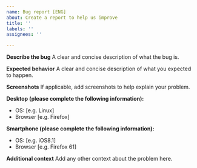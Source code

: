 ```yaml
---
name: Bug report [ENG]
about: Create a report to help us improve
title: ''
labels: ''
assignees: ''

---
```


**Describe the bug**
A clear and concise description of what the bug is.

**Expected behavior**
A clear and concise description of what you expected to happen.

**Screenshots**
If applicable, add screenshots to help explain your problem.

**Desktop (please complete the following information):**
 - OS: [e.g. Linux]
 - Browser [e.g. Firefox]

**Smartphone (please complete the following information):**
 - OS: [e.g. iOS8.1]
 - Browser [e.g. Firefox 61]

**Additional context**
Add any other context about the problem here.
